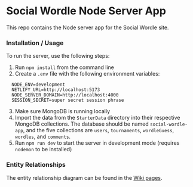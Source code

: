 # Social Wordle Node Server App
This repo contains the Node server app for the Social Wordle site.

### Installation / Usage
To run the server, use the following steps:

1. Run `npm install` from the command line
2. Create a `.env` file with the following environment variables:
```
  NODE_ENV=development
  NETLIFY_URL=http://localhost:5173
  NODE_SERVER_DOMAIN=http://localhost:4000
  SESSION_SECRET=super secret session phrase
```
3. Make sure MongoDB is running locally
4. Import the data from the `StarterData` directory into their respective MongoDB collections. The database should be named `social-wordle-app`, and the five collections are `users`, `tournaments`, `wordleGuess`, `wordles`, and `comments`.
6. Run `npm run dev` to start the server in development mode (requires `nodemon` to be installed)

### Entity Relationships
The entity relationship diagram can be found in the [Wiki pages](https://github.com/jakefriedman519/social-wordle-node-server-app/wiki/Entity-Relationship-Diagram).
